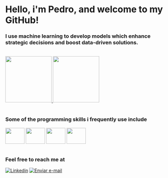 # Hello, i'm Pedro, and welcome to my GitHub!
<h3> 
I use machine learning to develop models which enhance strategic decisions and boost data-driven solutions.
</h3>
<br>

<div align="">
  <a href="https://github.com/peuserrano">
    <img height="145em" src="https://github-readme-stats.vercel.app/api?username=peuserrano&count_private=true&include_all_commits=true&show_icons=true&theme=dracula&hide_border=false&show_owner=true"/>
    <img height="145em" src="https://github-readme-stats.vercel.app/api/top-langs/?username=peuserrano&theme=dracula&hide_border=false&&layout=compact"/>
  </a>
</div>

<div style="display: inline_block"><br>

<h3>Some of the programming skills i frequently use include </h3>
  
  <img align="center" height="50" width="60" src="https://cdn.jsdelivr.net/gh/devicons/devicon/icons/python/python-original.svg" />
          
  <img align="center" height="50" width="60" src="https://cdn.jsdelivr.net/gh/devicons/devicon/icons/mysql/mysql-original-wordmark.svg" />

  <img align="center" height="50" width="60" src="https://cdn.jsdelivr.net/gh/devicons/devicon/icons/r/r-original.svg" />
   
  <img align="center" height="50" width="60" src="https://cdn.jsdelivr.net/gh/devicons/devicon/icons/git/git-original.svg" />

</div>

#

<h3>Feel free to reach me at</h3>

[![Linkedin](https://img.shields.io/badge/LinkedIn-0077B5?style=for-the-badge&logo=linkedin&logoColor=white)](https://www.linkedin.com/in/pedro-serrano-476815201/)
<a href="mailto:pserranonascimento@gmail.com">
  <img src="https://img.shields.io/badge/Gmail-FF0000?style=for-the-badge&logo=Gmail&logoColor=white" alt="Enviar e-mail">
</a>


###

